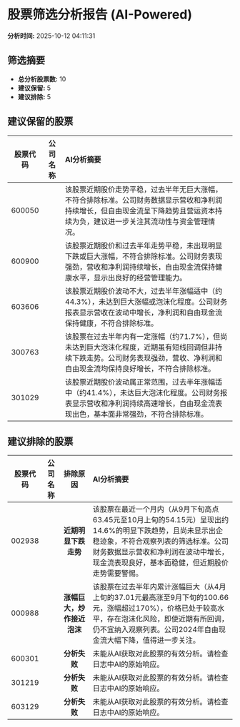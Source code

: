 # 股票筛选分析报告 (AI-Powered)

**分析时间:** 2025-10-12 04:11:31

## 筛选摘要

- **总分析股票数:** 10
- **建议保留:** 5
- **建议排除:** 5

## 建议保留的股票

| 股票代码 | 公司名称 | AI分析摘要 |
|:---:|:---:|:---|
| 600050 |  | 该股票近期股价走势平稳，过去半年无巨大涨幅，不符合排除标准。公司财务数据显示营收和净利润持续增长，但自由现金流呈下降趋势且营运资本持续为负，建议进一步关注其流动性与资金管理情况。 |
| 600900 |  | 该股票近期股价和过去半年走势平稳，未出现明显下跌或巨大涨幅，不符合排除标准。公司财务表现强劲，营收和净利润持续增长，自由现金流保持健康水平，显示出良好的经营管理能力。 |
| 603606 |  | 该股票近期股价波动不大，过去半年涨幅适中（约44.3%），未达到巨大涨幅或泡沫化程度。公司财务报表显示营收在波动中增长，净利润和自由现金流保持健康，不符合排除标准。 |
| 300763 |  | 该股票在过去半年内有一定涨幅（约71.7%），但尚未达到巨大泡沫化程度，近期虽有短线回调但非持续下跌走势。公司财务表现强劲，营收、净利润和自由现金流均保持良好增长，不符合排除标准。 |
| 301029 |  | 该股票近期股价波动属正常范围，过去半年涨幅适中（约41.4%），未达巨大泡沫化程度。公司财务报表显示营收和净利润持续高速增长，自由现金流表现出色，基本面非常强劲，不符合排除标准。 |

## 建议排除的股票

| 股票代码 | 公司名称 | 排除原因 | AI分析摘要 |
|:---:|:---:|:---:|:---|
| 002938 |  | **近期明显下跌走势** | 该股票在最近一个月内（从9月下旬高点63.45元至10月上旬的54.15元）呈现出约14.6%的明显下跌趋势，且尚未显示出企稳迹象，不符合观察列表的筛选标准。公司财务数据显示营收和净利润在波动中增长，现金流表现良好，基本面稳健，但近期股价走势需要警惕。 |
| 000988 |  | **涨幅巨大，炒作接近泡沫** | 该股票在过去半年内累计涨幅巨大（从4月上旬的37.01元最高涨至9月下旬的100.66元，涨幅超过170%），价格已处于较高水平，存在泡沫化风险，即使近期有所回调，仍不宜纳入观察列表。公司2024年自由现金流大幅下降，值得进一步关注。 |
| 600301 |  | **分析失败** | 未能从AI获取对此股票的有效分析。请检查日志中AI的原始响应。 |
| 301219 |  | **分析失败** | 未能从AI获取对此股票的有效分析。请检查日志中AI的原始响应。 |
| 603129 |  | **分析失败** | 未能从AI获取对此股票的有效分析。请检查日志中AI的原始响应。 |
